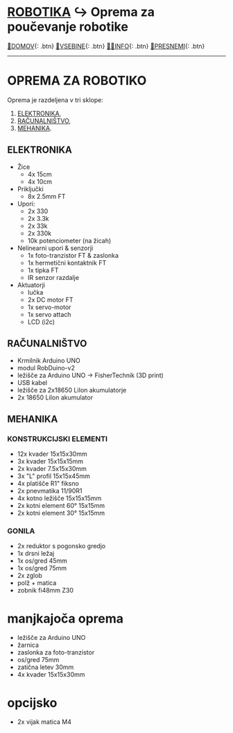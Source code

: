 # [ROBOTIKA](../index) ↪ Oprema za poučevanje robotike

[🏡DOMOV](../index){: .btn}
[📝VSEBINE](../Vsebine/index.md){: .btn}
[👨‍🎓INFO](../info){: .btn}
[💾PRESNEMI](../Presnemi/index){: .btn}

---

# OPREMA ZA ROBOTIKO

Oprema je razdeljena v tri sklope:
1. [ELEKTRONIKA](#elektronika),
2. [RAČUNALNIŠTVO](#računalništvo),
3. [MEHANIKA](#mehanika).

## ELEKTRONIKA

- Žice
    - 4x 15cm
    - 4x 10cm
- Priključki
    - 8x 2.5mm FT
- Upori:
    + 2x 330 
    + 2x 3.3k
    + 2x 33k
    + 2x 330k
    + 10k potenciometer (na žicah)
- Nelinearni upori & senzorji
    + 1x foto-tranzistor FT & zaslonka
    + 1x hermetični kontaktnik FT
    + 1x tipka FT
    + IR senzor razdalje
- Aktuatorji
    + lučka
    + 2x DC motor FT
    + 1x servo-motor
    + 1x servo attach
    + LCD (i2c)

## RAČUNALNIŠTVO

- Krmilnik Arduino UNO
- modul RobDuino-v2
- ležišče za Arduino UNO -> FisherTechnik (3D print)
- USB kabel
- ležišče za 2x18650 LiIon akumulatorje
- 2x 18650 LiIon akumulator

## MEHANIKA

### KONSTRUKCIJSKI ELEMENTI
- 12x kvader 15x15x30mm
- 3x kvader 15x15x15mm
- 2x kvader 7.5x15x30mm
- 3x "L" profil 15x15x45mm
- 4x platišče R1" fiksno
- 2x pnevmatika 11/90R1
- 4x kotno ležišče 15x15x15mm
- 2x kotni element 60° 15x15mm
- 2x kotni element 30° 15x15mm

### GONILA

- 2x reduktor s pogonsko gredjo
- 1x drsni ležaj
- 1x os/gred 45mm
- 1x os/gred 75mm
- 2x zglob
- polž + matica
- zobnik fi48mm Z30

# manjkajoča oprema

- ležišče za Arduino UNO
- žarnica
- zaslonka za foto-tranzistor
- os/gred 75mm
- zatična letev 30mm
- 4x kvader 15x15x30mm


# opcijsko

- 2x vijak matica M4



